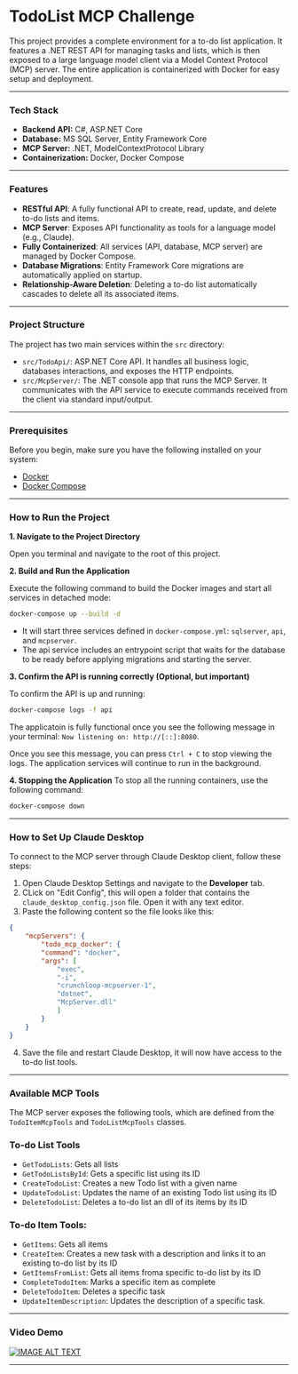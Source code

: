 # TodoList MCP Challenge

This project provides a complete environment for a to-do list application. It features a .NET REST API for managing tasks and lists, which is then exposed to a large language model client via a Model Context Protocol (MCP) server. The entire application is containerized with Docker for easy setup and deployment.

---

### Tech Stack

-   **Backend API:** C#, ASP.NET Core
-   **Database:** MS SQL Server, Entity Framework Core
-   **MCP Server:** .NET, ModelContextProtocol Library
-   **Containerization:** Docker, Docker Compose

---

### Features
- **RESTful API**: A fully functional API to create, read, update, and delete to-do lists and items.
- **MCP Server**: Exposes API functionality as tools for a language model (e.g., Claude).
- **Fully Containerized**: All services (API, database, MCP server) are managed by Docker Compose.
- **Database Migrations**: Entity Framework Core migrations are automatically applied on startup.
- **Relationship-Aware Deletion**: Deleting a to-do list automatically cascades to delete all its associated items.

---

### Project Structure
The project has two main services within the `src` directory:
- `src/TodoApi/`: ASP.NET Core API. It handles all business logic, databases interactions, and exposes the HTTP endpoints.
- `src/McpServer/`: The .NET console app that runs the MCP Server. It communicates with the API service to execute commands received from the client via standard input/output.

---

### Prerequisites
Before you begin, make sure you have the following installed on your system:
- [Docker](https://docs.docker.com/get-started/get-docker/)
- [Docker Compose](https://docs.docker.com/compose/install/)

---

### How to Run the Project

**1. Navigate to the Project Directory**

Open you terminal and navigate to the root of this project.

**2. Build and Run the Application**

Execute the following command to build the Docker images and start all services in detached mode:

```bash
docker-compose up --build -d
```
- It will start three services defined in `docker-compose.yml`: `sqlserver`, `api`, and `mcpserver`.
- The api service includes an entrypoint script that waits for the database to be ready before applying migrations and starting the server.

**3. Confirm the API is running correctly (Optional, but important)**

To confirm the API is up and running:
```bash
docker-compose logs -f api
```

The applicatoin is fully functional once you see the following message in your terminal:
`Now listening on: http://[::]:8080`. 

Once you see this message, you can press `Ctrl + C` to stop viewing the logs. The application services will continue to run in the background. 

**4. Stopping the Application**
To stop all the running containers, use the following command:
``` bash
docker-compose down
```

---

### How to Set Up Claude Desktop

To connect to the MCP server through Claude Desktop client, follow these steps:
1. Open Claude Desktop Settings and navigate to the **Developer** tab.
2. CLick on "Edit Config", this will open a folder that contains the `claude_desktop_config.json` file. Open it with any text editor.
3. Paste the following content so the file looks like this:
```JSON
{
    "mcpServers": {
        "todo_mcp_docker": {
        "command": "docker",
        "args": [
            "exec",
            "-i",
            "crunchloop-mcpserver-1",
            "dotnet",
            "McpServer.dll"
            ]
        }
    }
}
```
4. Save the file and restart Claude Desktop, it will now have access to the to-do list tools.
---

### Available MCP Tools
The MCP server exposes the following tools, which are defined from the `TodoItemMcpTools` and `TodoListMcpTools` classes.

### To-do List Tools
- `GetTodoLists`: Gets all lists
- `GetTodoListsById`: Gets a specific list using its ID
- `CreateTodoList`: Creates a new Todo list with a given name
- `UpdateTodoList`: Updates the name of an existing Todo list using its ID
- `DeleteTodoList`: Deletes a to-do list an dll of its items by its ID

### To-do Item Tools:
- `GetItems`: Gets all items
- `CreateItem`: Creates a new task with a description and links it to an existing to-do list by its ID
- `GetItemsFromList`: Gets all items froma specific to-do list by its ID
- `CompleteTodoItem`: Marks a specific item as complete
- `DeleteTodoItem`: Deletes a specific task
- `UpdateItemDescription`: Updates the description of a specific task.

---


### Video Demo

[![IMAGE ALT TEXT](http://img.youtube.com/vi/Um32bAb4Ml4/0.jpg)](http://www.youtube.com/watch?v=Um32bAb4Ml4)

---
